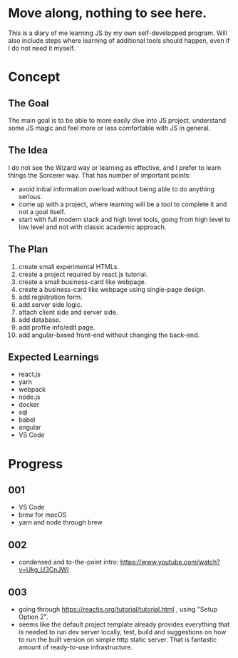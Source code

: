 # Move along, nothing to see here.
This is a diary of me learning JS by my own self-developped program. Will also include steps where learning of additional tools should happen, even if I do not need it myself.

# Concept
## The Goal
The main goal is to be able to more easily dive into JS project, understand some JS magic and feel more or less comfortable with JS in general.

## The Idea
I do not see the Wizard way or learning as effective, and I prefer to learn things the Sorcerer way. That has number of important points:
* avoid initial information overload without being able to do anything serious.
* come up with a project, where learning will be a tool to complete it and not a goal itself.
* start with full modern stack and high level tools, going from high level to low level and not with classic academic approach.

## The Plan
1. create small experimental HTMLs.
1. create a project required by react.js tutorial.
1. create a small business-card like webpage.
1. create a business-card like webpage using single-page design.
1. add registration form.
1. add server side logic.
1. attach client side and server side.
1. add database.
1. add profile info/edit page.
1. add angular-based front-end without changing the back-end.

## Expected Learnings
* react.js
* yarn
* webpack
* node.js
* docker
* sql
* babel
* angular
* VS Code


# Progress
## 001
* VS Code
* brew for macOS
* yarn and node through brew
## 002
* condensed and to-the-point intro: https://www.youtube.com/watch?v=Ukg_U3CnJWI
## 003
* going through https://reactjs.org/tutorial/tutorial.html , using "Setup Option 2".
* seems like the default project template already provides everything that is needed to run dev server locally, test, build and suggestions on how to run the built version on simple http static server. That is fantastic amount of ready-to-use infrastructure.

